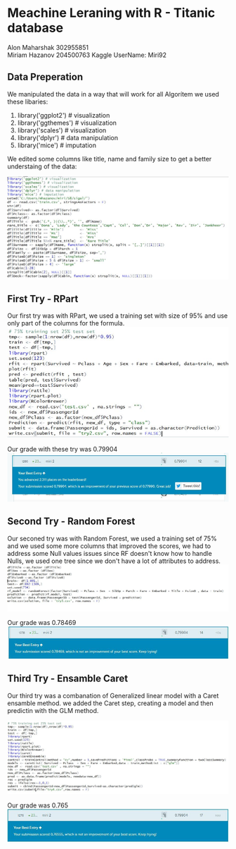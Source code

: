 # Meachine Leraning with R - Titanic database
   Alon Maharshak 302955851  
   Miriam Hazanov 204500763 
   Kaggle UserName: Miri92 


## Data Preperation
  We manipulated the data in a way that will work for all Algorítem
  we used these libaries: 
  1. library('ggplot2') # visualization 
  2. library('ggthemes') # visualization
  3. library('scales') # visualization
  4. library('dplyr') # data manipulation
  5. library('mice') # imputation 
  
  We edited some columns like title, name and family size to get a better understaing of the data: 
  
![Image of Data Prep](https://github.com/alonma/HW2/blob/master/DataPrep.JPG)



## First Try - RPart
Our first try was with RPart, we used a training set with size of 95% and use only part of the columns for the formula.
![Image of RPart Code](https://github.com/alonma/HW2/blob/master/RPart-Code.JPG)

Our grade with these try was 0.79904
![Image of LeaderBoard](https://github.com/alonma/HW2/blob/master/RPart-Grade.jpg)

## Second Try - Random Forest

Our seconed try was with Random Forest, we used a training set of 75% and we used some more columns that improved the scores, we had to address some Null values issues since RF doesn't know how to handle Nulls, we used one tree since we don't have a lot of attributes to address.
![Image of Random Forest Code](https://github.com/alonma/HW2/blob/master/RF-Code.JPG)

Our grade was 0.78469
![Image of LeaderBoard](https://github.com/alonma/HW2/blob/master/RF-Grade.jpg)


## Third Try - Ensamble Caret

Our third try was a combanation of Generalized linear model with a Caret ensamble method. we added the Caret step, creating a model and then predictin with the GLM method.

![Image of Caret Code](https://github.com/alonma/HW2/blob/master/Caret-Code.JPG)

Our grade was 0.765
![Image of LeaderBoard](https://github.com/alonma/HW2/blob/master/Caret-Grade.jpg)

